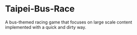 # Taipei-Bus-Race
A bus-themed racing game that focuses on large scale content implemented with a quick and dirty way.
